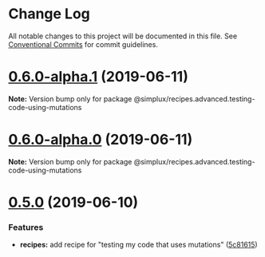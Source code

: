 # Change Log

All notable changes to this project will be documented in this file.
See [Conventional Commits](https://conventionalcommits.org) for commit guidelines.

# [0.6.0-alpha.1](https://github.com/MrWolfZ/simplux/compare/v0.6.0-alpha.0...v0.6.0-alpha.1) (2019-06-11)

**Note:** Version bump only for package @simplux/recipes.advanced.testing-code-using-mutations





# [0.6.0-alpha.0](https://github.com/MrWolfZ/simplux/compare/v0.5.0...v0.6.0-alpha.0) (2019-06-11)

**Note:** Version bump only for package @simplux/recipes.advanced.testing-code-using-mutations





# [0.5.0](https://github.com/MrWolfZ/simplux/compare/v0.5.0-alpha.0...v0.5.0) (2019-06-10)


### Features

* **recipes:** add recipe for "testing my code that uses mutations" ([5c81615](https://github.com/MrWolfZ/simplux/commit/5c81615))
